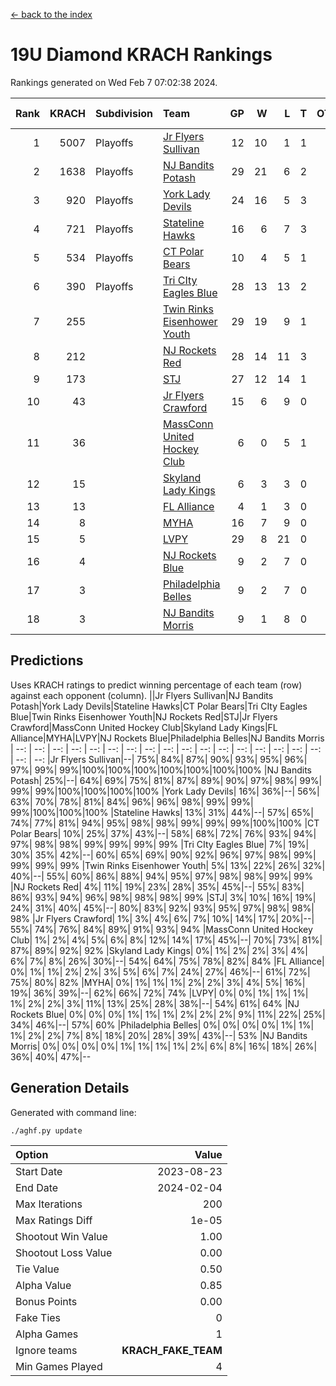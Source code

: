 [<- back to the index](readme.md)
# 19U Diamond KRACH Rankings
Rankings generated on Wed Feb  7 07:02:38 2024.

Rank|KRACH|Subdivision|Team|GP|W|L|T|OTW|OTL|SoS|Exp Wins|Win Diff
---:|---:|:---|:---|---:|---:|---:|---:|---:|---:|---:|---:|---:
1|5007|Playoffs|[Jr Flyers Sullivan](https://gamesheetstats.com/seasons/3663/teams/140859/schedule)|12|10|1|1|1|0|774|11.3|-0.0
2|1638|Playoffs|[NJ Bandits Potash](https://gamesheetstats.com/seasons/3663/teams/140857/schedule)|29|21|6|2|0|0|859|22.8|-0.0
3|920|Playoffs|[York Lady Devils](https://gamesheetstats.com/seasons/3663/teams/140856/schedule)|24|16|5|3|0|0|603|18.3|-0.0
4|721|Playoffs|[Stateline Hawks](https://gamesheetstats.com/seasons/3663/teams/141851/schedule)|16|6|7|3|0|1|1518|8.3|-0.0
5|534|Playoffs|[CT Polar Bears](https://gamesheetstats.com/seasons/3663/teams/140853/schedule)|10|4|5|1|0|0|1465|5.3|-0.0
6|390|Playoffs|[Tri CIty Eagles Blue](https://gamesheetstats.com/seasons/3663/teams/140852/schedule)|28|13|13|2|1|0|896|14.8|-0.0
7|255||[Twin Rinks Eisenhower Youth](https://gamesheetstats.com/seasons/3663/teams/140861/schedule)|29|19|9|1|0|0|323|20.3|-0.0
8|212||[NJ Rockets Red](https://gamesheetstats.com/seasons/3663/teams/140855/schedule)|28|14|11|3|1|1|503|16.3|-0.0
9|173||[STJ](https://gamesheetstats.com/seasons/3663/teams/140858/schedule)|27|12|14|1|0|0|519|13.3|-0.0
10|43||[Jr Flyers Crawford](https://gamesheetstats.com/seasons/3663/teams/140862/schedule)|15|6|9|0|0|1|150|6.9|0.0
11|36||[MassConn United Hockey Club](https://gamesheetstats.com/seasons/3663/teams/140854/schedule)|6|0|5|1|0|0|576|1.3|-0.0
12|15||[Skyland Lady Kings](https://gamesheetstats.com/seasons/3663/teams/140865/schedule)|6|3|3|0|0|0|71|3.9|0.0
13|13||[FL Alliance](https://gamesheetstats.com/seasons/3663/teams/156907/schedule)|4|1|3|0|0|0|237|1.9|0.0
14|8||[MYHA](https://gamesheetstats.com/seasons/3663/teams/140863/schedule)|16|7|9|0|0|0|61|7.9|0.0
15|5||[LVPY](https://gamesheetstats.com/seasons/3663/teams/140860/schedule)|29|8|21|0|0|0|236|8.9|0.0
16|4||[NJ Rockets Blue](https://gamesheetstats.com/seasons/3663/teams/140867/schedule)|9|2|7|0|0|0|105|2.9|0.0
17|3||[Philadelphia Belles](https://gamesheetstats.com/seasons/3663/teams/140864/schedule)|9|2|7|0|0|0|40|2.9|0.0
18|3||[NJ Bandits Morris](https://gamesheetstats.com/seasons/3663/teams/140866/schedule)|9|1|8|0|0|0|109|1.9|0.0

## Predictions
Uses KRACH ratings to predict winning percentage of each team (row) against each opponent (column).
||Jr Flyers Sullivan|NJ Bandits Potash|York Lady Devils|Stateline Hawks|CT Polar Bears|Tri CIty Eagles Blue|Twin Rinks Eisenhower Youth|NJ Rockets Red|STJ|Jr Flyers Crawford|MassConn United Hockey Club|Skyland Lady Kings|FL Alliance|MYHA|LVPY|NJ Rockets Blue|Philadelphia Belles|NJ Bandits Morris
| --: | --: | --: | --: | --: | --: | --: | --: | --: | --: | --: | --: | --: | --: | --: | --: | --: | --: | --: 
|Jr Flyers Sullivan|--| 75%| 84%| 87%| 90%| 93%| 95%| 96%| 97%| 99%| 99%|100%|100%|100%|100%|100%|100%|100%
|NJ Bandits Potash| 25%|--| 64%| 69%| 75%| 81%| 87%| 89%| 90%| 97%| 98%| 99%| 99%| 99%|100%|100%|100%|100%
|York Lady Devils| 16%| 36%|--| 56%| 63%| 70%| 78%| 81%| 84%| 96%| 96%| 98%| 99%| 99%| 99%|100%|100%|100%
|Stateline Hawks| 13%| 31%| 44%|--| 57%| 65%| 74%| 77%| 81%| 94%| 95%| 98%| 98%| 99%| 99%| 99%|100%|100%
|CT Polar Bears| 10%| 25%| 37%| 43%|--| 58%| 68%| 72%| 76%| 93%| 94%| 97%| 98%| 98%| 99%| 99%| 99%| 99%
|Tri CIty Eagles Blue|  7%| 19%| 30%| 35%| 42%|--| 60%| 65%| 69%| 90%| 92%| 96%| 97%| 98%| 99%| 99%| 99%| 99%
|Twin Rinks Eisenhower Youth|  5%| 13%| 22%| 26%| 32%| 40%|--| 55%| 60%| 86%| 88%| 94%| 95%| 97%| 98%| 98%| 99%| 99%
|NJ Rockets Red|  4%| 11%| 19%| 23%| 28%| 35%| 45%|--| 55%| 83%| 86%| 93%| 94%| 96%| 98%| 98%| 98%| 99%
|STJ|  3%| 10%| 16%| 19%| 24%| 31%| 40%| 45%|--| 80%| 83%| 92%| 93%| 95%| 97%| 98%| 98%| 98%
|Jr Flyers Crawford|  1%|  3%|  4%|  6%|  7%| 10%| 14%| 17%| 20%|--| 55%| 74%| 76%| 84%| 89%| 91%| 93%| 94%
|MassConn United Hockey Club|  1%|  2%|  4%|  5%|  6%|  8%| 12%| 14%| 17%| 45%|--| 70%| 73%| 81%| 87%| 89%| 92%| 92%
|Skyland Lady Kings|  0%|  1%|  2%|  2%|  3%|  4%|  6%|  7%|  8%| 26%| 30%|--| 54%| 64%| 75%| 78%| 82%| 84%
|FL Alliance|  0%|  1%|  1%|  2%|  2%|  3%|  5%|  6%|  7%| 24%| 27%| 46%|--| 61%| 72%| 75%| 80%| 82%
|MYHA|  0%|  1%|  1%|  1%|  2%|  2%|  3%|  4%|  5%| 16%| 19%| 36%| 39%|--| 62%| 66%| 72%| 74%
|LVPY|  0%|  0%|  1%|  1%|  1%|  1%|  2%|  2%|  3%| 11%| 13%| 25%| 28%| 38%|--| 54%| 61%| 64%
|NJ Rockets Blue|  0%|  0%|  0%|  1%|  1%|  1%|  2%|  2%|  2%|  9%| 11%| 22%| 25%| 34%| 46%|--| 57%| 60%
|Philadelphia Belles|  0%|  0%|  0%|  0%|  1%|  1%|  1%|  2%|  2%|  7%|  8%| 18%| 20%| 28%| 39%| 43%|--| 53%
|NJ Bandits Morris|  0%|  0%|  0%|  0%|  1%|  1%|  1%|  1%|  2%|  6%|  8%| 16%| 18%| 26%| 36%| 40%| 47%|--

## Generation Details

Generated with command line:
```
./aghf.py update
```

| Option | Value |
| :----- | ----: |
| Start Date | 2023-08-23 |
| End Date | 2024-02-04 |
| Max Iterations | 200 |
| Max Ratings Diff | 1e-05 |
| Shootout Win Value | 1.00 |
| Shootout Loss Value | 0.00 |
| Tie Value | 0.50 |
| Alpha Value | 0.85 |
| Bonus Points | 0.00 |
| Fake Ties | 0 |
| Alpha Games | 1 |
| Ignore teams | __KRACH_FAKE_TEAM__ |
| Min Games Played | 4 |

